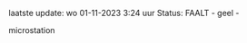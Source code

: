 laatste update: 
wo 01-11-2023  3:24   uur 
Status: FAALT - geel - 
<div class="service Y">microstation</div>